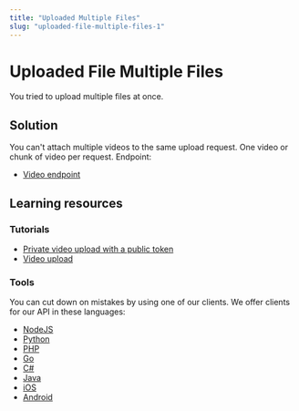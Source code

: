```yaml
---
title: "Uploaded Multiple Files"
slug: "uploaded-file-multiple-files-1"
---
```


Uploaded File Multiple Files
============================

You tried to upload multiple files at once.

## Solution

You can't attach multiple videos to the same upload request. One video or chunk of video per request. Endpoint:

* [Video endpoint](/reference/api/Videos#list-all-video-objects)

## Learning resources

### Tutorials

* [Private video upload with a public token](https://api.video/blog/tutorials/private-video-upload-with-a-public-token/)
* [Video upload](https://api.video/blog/tutorials/video-upload-tutorial/)

### Tools

You can cut down on mistakes by using one of our clients. We offer clients for our API in these languages:

- [NodeJS](../sdks/api-clients/apivideo-nodejs-client.md)
- [Python](../sdks/api-clients/apivideo-python-client.md)
- [PHP](../sdks/api-clients/apivideo-php-client.md)
- [Go](../sdks/api-clients/apivideo-go-client.md)
- [C#](../sdks/api-clients/apivideo-csharp-client.md)
- [Java](../sdks/api-clients/apivideo-java-client.md)
- [iOS](../sdks/api-clients/apivideo-swift5-client.md)
- [Android](../sdks/api-clients/apivideo-android-client.md)

